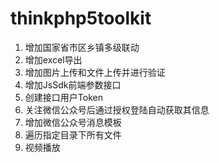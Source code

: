 # thinkphp5toolkit
1. 增加国家省市区乡镇多级联动
2. 增加excel导出
3. 增加图片上传和文件上传并进行验证
4. 增加JsSdk前端参数接口
5. 创建接口用户Token
6. 关注微信公众号后通过授权登陆自动获取其信息
7. 增加微信公众号消息模板
8. 遍历指定目录下所有文件
9. 视频播放